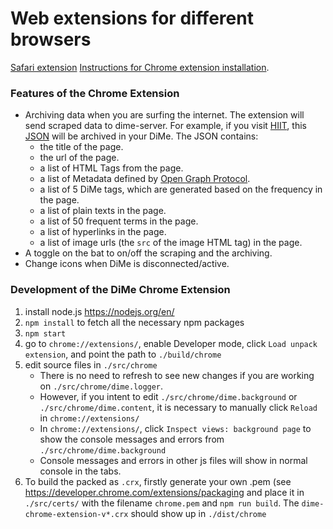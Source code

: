 # Web extensions for different browsers

[Safari extension](http://www.hiit.fi/g/reknow/software/DiMeTracker.safariextz)
[Instructions for Chrome extension installation](https://github.com/HIIT/dime-webextension/wiki/Chrome-extension).

### Features of the Chrome Extension

* Archiving data when you are surfing the internet. The extension will send scraped data to dime-server. For example, if you visit [HIIT](http://www.hiit.fi), this [JSON](https://github.com/chenhunghan/dime-webextension/blob/master/src/resources/hiit.json) will be archived in your DiMe. The JSON contains:
    * the title of the page.
    * the url of the page.
    * a list of HTML <meta> Tags from the page.
    * a list of Metadata defined by [Open Graph Protocol](http://ogp.me/).
    * a list of 5 DiMe tags, which are generated based on the frequency in the page.
    * a list of plain texts in the page.
    * a list of 50 frequent terms in the page.
    * a list of hyperlinks in the page.
    * a list of image urls (the ``src`` of the image HTML tag) in the page.
* A toggle on the bat to on/off the scraping and the archiving.
* Change icons when DiMe is disconnected/active.
 
### Development of the DiMe Chrome Extension

1. install node.js <https://nodejs.org/en/>
2. ``npm install`` to fetch all the necessary npm packages
4. ``npm start``
5. go to ``chrome://extensions/``, enable Developer mode, click ``Load unpack extension``, and point the path to ``./build/chrome``
6. edit source files in ``./src/chrome``
    * There is no need to refresh to see new changes if you are working on ``./src/chrome/dime.logger``. 
    * However, if you intent to edit ``./src/chrome/dime.background`` or ``./src/chrome/dime.content``, it is necessary to manually click ``Reload`` in ``chrome://extensions/``
    * In ``chrome://extensions/``, click ``Inspect views: background page`` to show the console messages and errors from ``./src/chrome/dime.background``
    * Console messages and errors in other js files will show in normal console in the tabs.
7. To build the packed as ``.crx``, firstly generate your own .pem (see <https://developer.chrome.com/extensions/packaging> and place it in ``./src/certs/`` with the filename ``chrome.pem`` and ``npm run build``. The ``dime-chrome-extension-v*.crx`` should show up in ``./dist/chrome``


